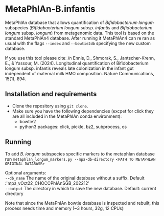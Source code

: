 # MetaPhlAn-B.infantis
MetaPhlAn database that allows quantification of _Bifidobacterium longum_ subspecies (_Bifidobacterium longum_ subsp. _infantis_ and _Bifidobacterium longum_ subsp. _longum_) from metagenomic data. 
This tool is based on the standard MetaPhlAn4 database. After running it MetaPhlAn4 can re ran as usual with the flags `--index` and `--bowtie2db` specifying the new custom database. 

If you use this tool please cite: /n
Ennis, D., Shmorak, S., Jantscher-Krenn, E., & Yassour, M. (2024). Longitudinal quantification of Bifidobacterium longum subsp. infantis reveals late colonization in the infant gut independent of maternal milk HMO composition. Nature Communications, 15(1), 894.

## Installation and requirements
* Clone the repository using `git clone`.
* Make sure you have the following dependencies (excpet for click they are all included in the MetaPhlAn conda environment):
  * bowtie2
  * python3 packages: click, pickle, bz2, subprocess, os
 
## Running
To add _B. longum_ subspecies specific markers to the metaphlan database run
`metaphlan_longum_markers.py --mpa-db-directory <PATH TO METAPHLAN ORIGINAL DATABASE>`

Optional arguments:  
`--db_name`   The name of the original database without a suffix. Default :'mpa_vOct22_CHOCOPhlAnSGB_202212'  
`--output`    The directory in which to save the new database. Default: current directory

Note that since the MetaPhlAn bowtie database is inspected and rebuilt,  this process needs time and memory (~3 hours, 32g, 12 CPUs) 

